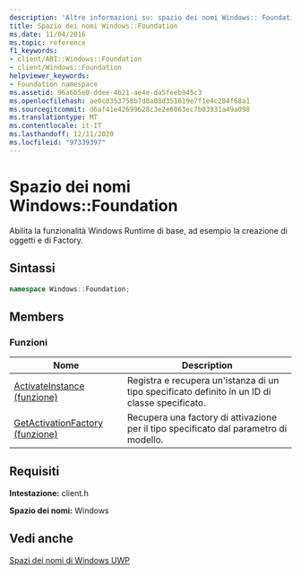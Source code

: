 ```yaml
---
description: 'Altre informazioni su: spazio dei nomi Windows:: Foundation'
title: Spazio dei nomi Windows::Foundation
ms.date: 11/04/2016
ms.topic: reference
f1_keywords:
- client/ABI::Windows::Foundation
- client/Windows::Foundation
helpviewer_keywords:
- Foundation namespace
ms.assetid: 96a6b5e0-ddee-4b21-ae4e-da5feeb945c3
ms.openlocfilehash: ae0c8353758b7d8a08d351619e7f1e4c284f68a1
ms.sourcegitcommit: d6af41e42699628c3e2e6063ec7b03931a49a098
ms.translationtype: MT
ms.contentlocale: it-IT
ms.lasthandoff: 12/11/2020
ms.locfileid: "97339397"
---
```

# <a name="windowsfoundation-namespace"></a>Spazio dei nomi Windows::Foundation

Abilita la funzionalità Windows Runtime di base, ad esempio la creazione di oggetti e di Factory.

## <a name="syntax"></a>Sintassi

```cpp
namespace Windows::Foundation;
```

## <a name="members"></a>Members

### <a name="functions"></a>Funzioni

|Nome|Description|
|----------|-----------------|
|[ActivateInstance (funzione)](activateinstance-function.md)|Registra e recupera un'istanza di un tipo specificato definito in un ID di classe specificato.|
|[GetActivationFactory (funzione)](getactivationfactory-function.md)|Recupera una factory di attivazione per il tipo specificato dal parametro di modello.|

## <a name="requirements"></a>Requisiti

**Intestazione:** client.h

**Spazio dei nomi:** Windows

## <a name="see-also"></a>Vedi anche

[Spazi dei nomi di Windows UWP](/uwp/api/)
